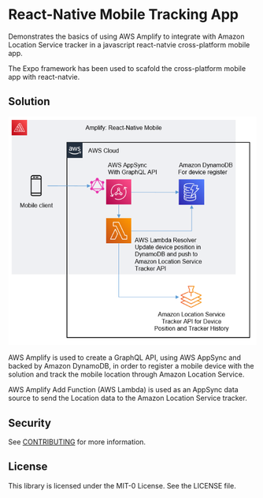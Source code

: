 # React-Native Mobile Tracking App 

Demonstrates the basics of using AWS Amplify to integrate with Amazon Location Service tracker in a javascript react-natvie cross-platform mobile app.

The Expo framework has been used to scafold the cross-platform mobile app with react-natvie.


## Solution 

![alt text](./solution.png)

AWS Amplify is used to create a GraphQL API, using AWS AppSync and backed by Amazon DynamoDB, in order to register a mobile device with the solution and track the mobile location through Amazon Location Service.

AWS Amplify Add Function (AWS Lambda) is used as an AppSync data source to send the Location data to the Amazon Location Service tracker.

## Security

See [CONTRIBUTING](CONTRIBUTING.md#security-issue-notifications) for more information.

## License

This library is licensed under the MIT-0 License. See the LICENSE file.

